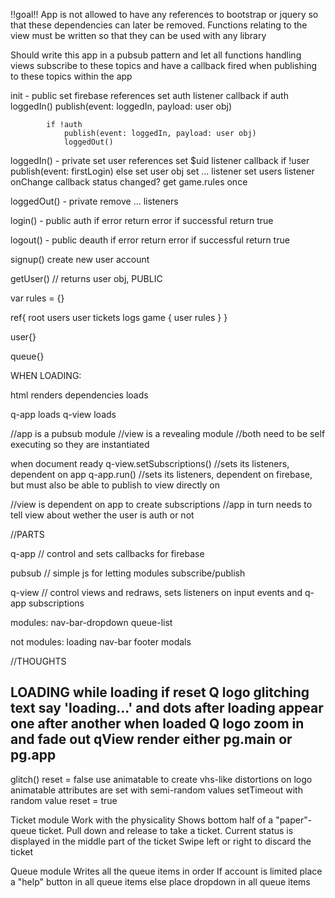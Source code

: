 !!goal!! App is not allowed to have any references to bootstrap or jquery so that these dependencies can later be removed. Functions relating to the view must be written so that they can be used with any library

Should write this app in a pubsub pattern and let all functions handling views subscribe to these topics and have a callback fired when publishing to these topics within the app


init - public
	set firebase references
	set auth listener
		callback
			if auth
				loggedIn()
				publish(event: loggedIn, payload: user obj)

			if !auth
				publish(event: loggedIn, payload: user obj)
				loggedOut()

loggedIn() - private
	set user references
	set $uid listener
		callback
			if !user
				publish(event: firstLogin)
			else
				set user obj
	set ... listener
	set users listener onChange
		callback
			status changed?
	get game.rules once


loggedOut() - private
	remove ... listeners


login() - public
	auth
	if error return error
	if successful return true

logout() - public
	deauth
	if error return error
	if successful return true

signup()
	create new user account

getUser() // returns user obj, PUBLIC


var rules = {}

ref{
	root
	users
	user
	tickets
	logs
	game {
		user
		rules
	}
}

user{}

queue{}


WHEN LOADING:

html renders
dependencies loads

q-app loads
q-view loads

//app is a pubsub module
//view is a revealing module
//both need to be self executing so they are instantiated

when document ready
	q-view.setSubscriptions() //sets its listeners, dependent on app
	q-app.run() //sets its listeners, dependent on firebase, but must also be able to publish to view directly on

//view is dependent on app to create subscriptions
//app in turn needs to tell view about wether the user is auth or not


//PARTS

q-app // control and sets callbacks for firebase

pubsub // simple js for letting modules subscribe/publish

q-view // control views and redraws, sets listeners on input events and q-app subscriptions

modules:
nav-bar-dropdown
queue-list

not modules:
loading
nav-bar
footer
modals


//THOUGHTS

LOADING
while loading
	if reset
		Q logo glitching
	text say 'loading...' and dots after loading appear one after another
when loaded
	Q logo zoom in and fade out
	qView render either pg.main or pg.app
---
glitch()
	reset = false
	use animatable to create vhs-like distortions on logo
	animatable attributes are set with semi-random values
	setTimeout with random value
		reset = true



Ticket module
Work with the physicality
Shows bottom half of a "paper"-queue ticket.
Pull down and release to take a ticket.
Current status is displayed in the middle part of the ticket
Swipe left or right to discard the ticket

Queue module
Writes all the queue items in order
If account is limited
	place a "help" button in all queue items
else
	place dropdown in all queue items
